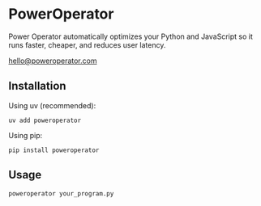 # PowerOperator

Power Operator automatically optimizes your Python and JavaScript so it runs faster, cheaper, and reduces user latency.

hello@poweroperator.com

## Installation

Using uv (recommended):
```
uv add poweroperator
```

Using pip:
```
pip install poweroperator
```

## Usage

```
poweroperator your_program.py
```
